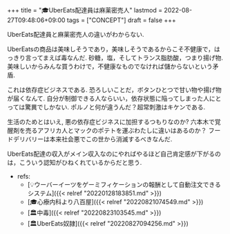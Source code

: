 +++
title = "🎓UberEats配達員は麻薬密売人"
lastmod = 2022-08-27T09:48:06+09:00
tags = ["CONCEPT"]
draft = false
+++

UberEats配達員と麻薬密売人の違いがわからない.

UberEatsの商品は美味しそうであり，美味しそうであるからこそ不健康で，はっきり言ってまえば毒なんだ. 砂糖，塩，そしてトランス脂肪酸，つまり揚げ物.美味しいからみんな買うわけで，不健康なものでなければ儲からないという矛盾.

これは依存症ビジネスである. 恐ろしいことだ，ボタンひとつで甘い物や揚げ物が届くなんて. 自分が制御できる人ならいい，依存状態に陥ってしまった人にとっては驚異でしかない. ポルノと何が違うんだ？超常刺激はキケンである.

生活のためとはいえ, 悪の依存症ビジネスに加担するつもりなのか? 六本木で覚醒剤を売るアフリカ人とマックのポテトを運ぶわたしに違いはあるのか？ フードデリバリーは本来社会悪でこの世から消滅するべきなんだ.

UberEats配達の収入がメイン収入なのにやればやるほど自己肯定感が下がるのは，こういう認知がひねくれているからだと思う.

-   refs:
    -   [💡ウーバーイーツをゲーミフィケーションの報酬として自動注文できるシステム]({{< relref "20220128183851.md" >}})
    -   [🎓心療内科より八百屋]({{< relref "20220821074549.md" >}})
    -   [🏛中毒]({{< relref "20220823103545.md" >}})
    -   [🏛UberEats奴隷]({{< relref "20220827094256.md" >}})
